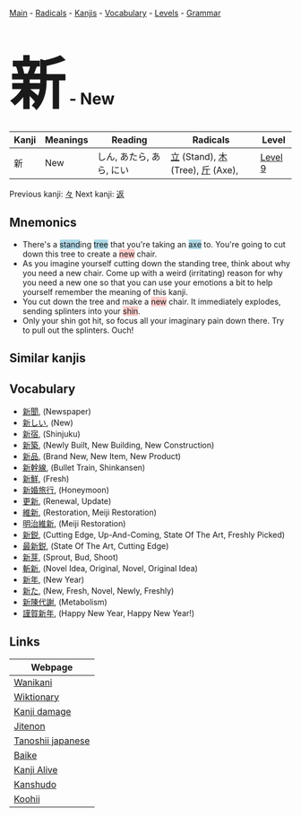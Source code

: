 <style> bigfont {font-size: 100px}</style>
[Main](../index.md) -
[Radicals](../radicals.md) -
[Kanjis](../kanjis.md) -
[Vocabulary](../vocabulary.md) -
[Levels](../levels.md) -
[Grammar](../grammar.md)
# <bigfont> 新</bigfont> - New 

| Kanji | Meanings | Reading | Radicals | Level |
| --- | --- | --- | --- | --- |
| 新 | New | しん, あたら, あら, にい | [立](../radicals/立.md) (Stand), [木](../radicals/木.md) (Tree), [斤](../radicals/斤.md) (Axe),  | [Level 9](../levels/wk_level9.md) |

Previous kanji: [々](々.md) Next kanji: [返](返.md) 

## Mnemonics
 * There's a <span style="background-color:#ADD8E6"> stand</span>ing <span style="background-color:#ADD8E6"> tree</span> that you're taking an <span style="background-color:#ADD8E6"> axe</span> to. You're going to cut down this tree to create a <span style="background-color:#ffcccb"> new</span> chair.
* As you imagine yourself cutting down the standing tree, think about why you need a new chair. Come up with a weird (irritating) reason for why you need a new one so that you can use your emotions a bit to help yourself remember the meaning of this kanji.
* You cut down the tree and make a <span style="background-color:#ffcccb"> new</span> chair. It immediately explodes, sending splinters into your <span style="background-color:#ffcccb"> shin</span>.
* Only your shin got hit, so focus all your imaginary pain down there. Try to pull out the splinters. Ouch!


## Similar kanjis
 


## Vocabulary
 * [新聞](../vocabulary/新.md), (Newspaper)
* [新しい](../vocabulary/新.md), (New)
* [新宿](../vocabulary/新.md), (Shinjuku)
* [新築](../vocabulary/新.md), (Newly Built, New Building, New Construction)
* [新品](../vocabulary/新.md), (Brand New, New Item, New Product)
* [新幹線](../vocabulary/新.md), (Bullet Train, Shinkansen)
* [新鮮](../vocabulary/新.md), (Fresh)
* [新婚旅行](../vocabulary/新.md), (Honeymoon)
* [更新](../vocabulary/新.md), (Renewal, Update)
* [維新](../vocabulary/新.md), (Restoration, Meiji Restoration)
* [明治維新](../vocabulary/新.md), (Meiji Restoration)
* [新鋭](../vocabulary/新.md), (Cutting Edge, Up-And-Coming, State Of The Art, Freshly Picked)
* [最新鋭](../vocabulary/新.md), (State Of The Art, Cutting Edge)
* [新芽](../vocabulary/新.md), (Sprout, Bud, Shoot)
* [斬新](../vocabulary/新.md), (Novel Idea, Original, Novel, Original Idea)
* [新年](../vocabulary/新.md), (New Year)
* [新た](../vocabulary/新.md), (New, Fresh, Novel, Newly, Freshly)
* [新陳代謝](../vocabulary/新.md), (Metabolism)
* [謹賀新年](../vocabulary/新.md), (Happy New Year, Happy New Year!)



## Links 

| Webpage |
| --- |
| [Wanikani          ](https://www.wanikani.com/kanji/新) |
| [Wiktionary        ](https://en.wiktionary.org/wiki/新) |
| [Kanji damage      ](http://www.kanjidamage.com/kanji/search?utf8=✓&q=新) |
| [Jitenon           ](https://jitenon.com/kanji/新) |
| [Tanoshii japanese ](https://www.tanoshiijapanese.com/dictionary/kanji.cfm?k=新) |
| [Baike             ](https://baike.baidu.com/item/新) |
| [Kanji Alive       ](https://app.kanjialive.com/新) |
| [Kanshudo          ](https://www.kanshudo.com/searchmn?q=新) |
| [Koohii            ](https://kanji.koohii.com/study/kanji/新) |
